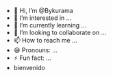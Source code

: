 - 👋 Hi, I’m @Bykurama
- 👀 I’m interested in ...
- 🌱 I’m currently learning ...
- 💞️ I’m looking to collaborate on ...
- 📫 How to reach me ...
- 😄 Pronouns: ...
- ⚡ Fun fact: ...
- bienvenido <nombre del jugador> 
<!---
Bykurama/Bykurama is a ✨ special ✨ repository because its `README.md` (this file) appears on your GitHub profile.
You can click the Preview link to take a look at your changes.
--->
